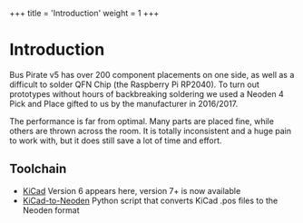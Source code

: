 +++
title = 'Introduction'
weight = 1
+++

# Introduction
Bus Pirate v5 has over 200 component placements on one side, as well as a difficult to solder QFN Chip (the Raspberry Pi RP2040). To turn out prototypes without hours of backbreaking soldering we used a Neoden 4 Pick and Place gifted to us by the manufacturer in 2016/2017. 

The performance is far from optimal. Many parts are placed fine, while others are thrown across the room. It is totally inconsistent and a huge pain to work with, but it does still save a lot of time and effort.

## Toolchain
- [KiCad](https://kicad.org) Version 6 appears here, version 7+ is now available
- [KiCad-to-Neoden](https://github.com/szczys/kicad_to_neoden) Python script that converts KiCad .pos files to the Neoden format
